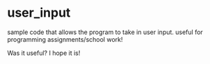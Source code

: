# user_input
sample code that allows the program to take in user input. useful for programming assignments/school work!

Was it useful? I hope it is!
